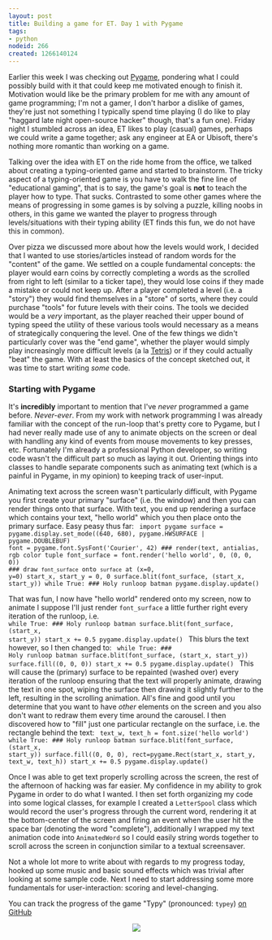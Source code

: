```yaml
--- 
layout: post
title: Building a game for ET. Day 1 with Pygame
tags: 
- python
nodeid: 266
created: 1266140124
---
```

Earlier this week I was checking out <a id="aptureLink_8JIIdIavnW" href="http://en.wikipedia.org/wiki/Pygame">Pygame</a>, pondering what I could possibly build with it that could keep me motivated enough to finish it. Motivation would like be the primary problem for me with any amount of game programming; I'm not a gamer, I don't harbor a dislike of games, they're just not something I typically spend time playing (I do like to play "haggard late night open-source hacker" though, that's a fun one). Friday night I stumbled across an idea, ET likes to play (casual) games, perhaps we could write a game together; ask any engineer at EA or Ubisoft, there's nothing more romantic than working on a game.

Talking over the idea with ET on the ride home from the office, we talked about creating a typing-oriented game and started to brainstorm. The tricky aspect of a typing-oriented game is you have to walk the fine line of "educational gaming", that is to say, the game's goal is **not** to teach the player how to type. That sucks. Contrasted to some other games where the means of progressing in some games is by solving a puzzle, killing noobs in others, in this game we wanted the player to progress through levels/situations with their typing ability (ET finds this fun, we do not have this in common).

Over pizza we discussed more about how the levels would work, I decided that I wanted to use stories/articles instead of random words for the "content" of the game. We settled on a couple fundamental concepts: the player would earn coins by correctly completing a words as the scrolled from right to left (similar to a ticker tape), they would lose coins if they made a mistake or could not keep up. After a player completed a level (i.e. a "story") they would find themselves in a "store" of sorts, where they could purchase "tools" for future levels with their coins. The tools we decided would be a *very* important, as the player reached their upper bound of typing speed the utility of these various tools would necessary as a means of strategically conquering the level. One of the few things we didn't particularly cover was the "end game", whether the player would simply play increasingly more difficult levels (a la <a id="aptureLink_S4eypmdIVi" href="http://en.wikipedia.org/wiki/Tetris">Tetris</a>) or if they could actually "beat" the game. With at least the basics of the concept sketched out, it was time to start writing *some* code.


### Starting with Pygame
It's **incredibly** important to mention that I've *never* programmed a game before. *Never-ever*. From my work with network programming I was already familiar with the concept of the run-loop that's pretty core to Pygame, but I had never really made use of any to animate objects on the screen or deal with handling any kind of events from mouse movements to key presses, etc. Fortunately I'm already a professional Python developer, so writing code wasn't the difficult part so much as laying it out. Orienting things into classes to handle separate components such as animating text (which is a painful in Pygame, in my opinion) to keeping track of user-input.

Animating text across the screen wasn't particularly difficult, with Pygame you first create your primary "surface" (i.e. the window) and then you can render things onto that surface. With text, you end up rendering a surface which contains your text, "hello world" which you then place onto the primary surface. Easy peasy thus far:
<code type="python">
    import pygame
    surface = pygame.display.set_mode((640, 680), pygame.HWSURFACE | pygame.DOUBLEBUF)
    font = pygame.font.SysFont('Courier', 42)
    ### render(text, antialias, rgb color tuple
    font_surface = font.render('hello world', 0, (0, 0, 0)) 
    ### draw `font_surface` onto `surface` at (x=0, y=0)
    start_x, start_y = 0, 0
    surface.blit(font_surface, (start_x, start_y))
    while True:
         ### Holy runloop batman
         pygame.display.update()
</code>

That was fun, I now have "hello world" rendered onto my screen, now to animate I suppose I'll just render `font_surface` a little further right every iteration of the runloop, i.e.
<code type="python">
    while True:
         ### Holy runloop batman
         surface.blit(font_surface, (start_x, start_y))
         start_x += 0.5
         pygame.display.update()
</code>
This blurs the text however, so I then changed to:
<code type="python">
    while True:
         ### Holy runloop batman
         surface.blit(font_surface, (start_x, start_y))
         surface.fill((0, 0, 0))
         start_x += 0.5
         pygame.display.update()
</code>
This will cause the (primary) surface to be repainted (washed over) every iteration of the runloop ensuring that the text will properly animate, drawing the text in one spot, wiping the surface then drawing it slightly further to the left, resulting in the scrolling animation. All's fine and good until you determine that you want to have *other* elements on the screen and you also don't want to redraw them every time around the carousel. I then discovered how to "fill" just one particular rectangle on the surface, i.e. the rectangle behind the text:
<code type="python">
    text_w, text_h = font.size('hello world')
    while True:
         ### Holy runloop batman
         surface.blit(font_surface, (start_x, start_y))
         surface.fill((0, 0, 0), rect=pygame.Rect(start_x, start_y, text_w, text_h))
         start_x += 0.5
         pygame.display.update()
</code>

Once I was able to get text properly scrolling across the screen, the rest of the afternoon of hacking was far easier. My confidence in my ability to grok Pygame in order to do what I wanted. I then set forth organizing my code into some logical classes, for example I created a `LetterSpool` class which would record the user's progress through the current word, rendering it at the bottom-center of the screen and firing an event when the user hit the space bar (denoting the word "complete"), additionally I wrapped my text animation code into `AnimatedWord` so I could easily string words together to scroll across the screen in conjunction similar to a textual screensaver.

Not a whole lot more to write about with regards to my progress today, hooked up some music and basic sound effects which was trivial after looking at some sample code. Next I need to start addressing some more fundamentals for user-interaction: scoring and level-changing.


You can track the progress of the game "Typy" (pronounced: `typey`) [on GitHub](http://github.com/rtyler/typy)

<center><img src="http://agentdero.cachefly.net/scratch/typy_day1.png"/></center>

